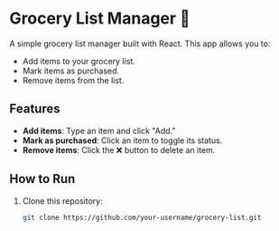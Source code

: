 # Grocery List Manager 🛒

A simple grocery list manager built with React. This app allows you to:

- Add items to your grocery list.
- Mark items as purchased.
- Remove items from the list.

## Features

- **Add items**: Type an item and click "Add."
- **Mark as purchased**: Click an item to toggle its status.
- **Remove items**: Click the ❌ button to delete an item.

## How to Run

1. Clone this repository:

   ```bash
   git clone https://github.com/your-username/grocery-list.git
